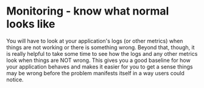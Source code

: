 # Monitoring - know what normal looks like

You will have to look at your application's logs (or other metrics) when things are not working or there is something wrong. Beyond that, though, it is really helpful to take some time to see how the logs and any other metrics look when things are NOT wrong. This gives you a good baseline for how your application behaves and makes it easier for you to get a sense things may be wrong before the problem manifests itself in a way users could notice.
